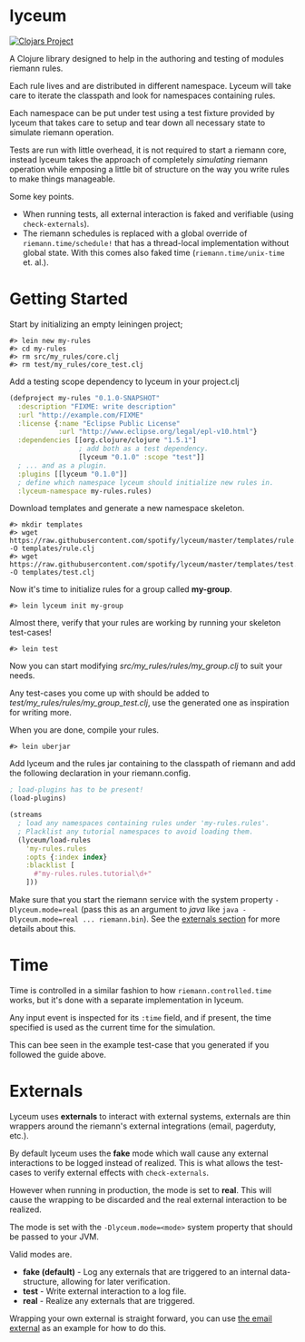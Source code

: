 # lyceum
[![Clojars Project](http://clojars.org/lyceum/latest-version.svg)](http://clojars.org/lyceum)

A Clojure library designed to help in the authoring and testing of modules
riemann rules.

Each rule lives and are distributed in different namespace.
Lyceum will take care to iterate the classpath and look for namespaces
containing rules.

Each namespace can be put under test using a test fixture provided by lyceum
that takes care to setup and tear down all necessary state to simulate riemann
operation.

Tests are run with little overhead, it is not required to start a riemann
core, instead lyceum takes the approach of completely _simulating_ riemann
operation while emposing a little bit of structure on the way you write rules
to make things manageable.

Some key points.

* When running tests, all external interaction is faked and verifiable (using
  `check-externals`).
* The riemann schedules is replaced with a global override of
  `riemann.time/schedule!` that has a thread-local implementation without global
  state.
  With this comes also faked time (`riemann.time/unix-time` et. al.).

# Getting Started

Start by initializing an empty leiningen project;

```
#> lein new my-rules
#> cd my-rules
#> rm src/my_rules/core.clj
#> rm test/my_rules/core_test.clj
```

Add a testing scope dependency to lyceum in your project.clj

```clojure
(defproject my-rules "0.1.0-SNAPSHOT"
  :description "FIXME: write description"
  :url "http://example.com/FIXME"
  :license {:name "Eclipse Public License"
            :url "http://www.eclipse.org/legal/epl-v10.html"}
  :dependencies [[org.clojure/clojure "1.5.1"]
                 ; add both as a test dependency.
                 [lyceum "0.1.0" :scope "test"]]
  ; ... and as a plugin.
  :plugins [[lyceum "0.1.0"]]
  ; define which namespace lyceum should initialize new rules in.
  :lyceum-namespace my-rules.rules)
```

Download templates and generate a new namespace skeleton.

```
#> mkdir templates
#> wget https://raw.githubusercontent.com/spotify/lyceum/master/templates/rule.clj -O templates/rule.clj
#> wget https://raw.githubusercontent.com/spotify/lyceum/master/templates/test.clj -O templates/test.clj
```

Now it's time to initialize rules for a group called __my-group__.

```
#> lein lyceum init my-group
```

Almost there, verify that your rules are working by running your skeleton
test-cases!

```
#> lein test
```

Now you can start modifying *src/my\_rules/rules/my\_group.clj* to suit your
needs.

Any test-cases you come up with should be added to
*test/my\_rules/rules/my_group_test.clj*, use the generated one as inspiration
for writing more.

When you are done, compile your rules.

```
#> lein uberjar
```

Add lyceum and the rules jar containing to the classpath of riemann and
add the following declaration in your riemann.config.

```clojure
; load-plugins has to be present!
(load-plugins)

(streams
  ; load any namespaces containing rules under 'my-rules.rules'.
  ; Placklist any tutorial namespaces to avoid loading them.
  (lyceum/load-rules
    'my-rules.rules
    :opts {:index index}
    :blacklist [
      #"my-rules.rules.tutorial\d+"
    ]))
```

Make sure that you start the riemann service with the system property
`-Dlyceum.mode=real` (pass this as an argument to _java_ like `java
-Dlyceum.mode=real ... riemann.bin`).
See the [externals section](#externals) for more details about this.

# Time

Time is controlled in a similar fashion to how `riemann.controlled.time` works,
but it's done with a separate implementation in lyceum.

Any input event is inspected for its `:time` field, and if present, the time
specified is used as the current time for the simulation.

This can bee seen in the example test-case that you generated if you followed
the guide above.

# Externals

Lyceum uses __externals__ to interact with external systems, externals are thin
wrappers around the riemann's external integrations (email, pagerduty, etc.).

By default lyceum uses the __fake__ mode which wall cause any external
interactions to be logged instead of realized.
This is what allows the test-cases to verify external effects with
`check-externals`.

However when running in production, the mode is set to __real__. This will
cause the wrapping to be discarded and the real external interaction to be
realized.

The mode is set with the `-Dlyceum.mode=<mode>` system property that should
be passed to your JVM.

Valid modes are.

* __fake (default)__ - Log any externals that are triggered to an internal
  data-structure, allowing for later verification.
* __test__ - Write external interaction to a log file.
* __real__ - Realize any externals that are triggered.

Wrapping your own external is straight forward, you can use
[the email external](src/lyceum/external/email.clj) as an example for how to do
this.
